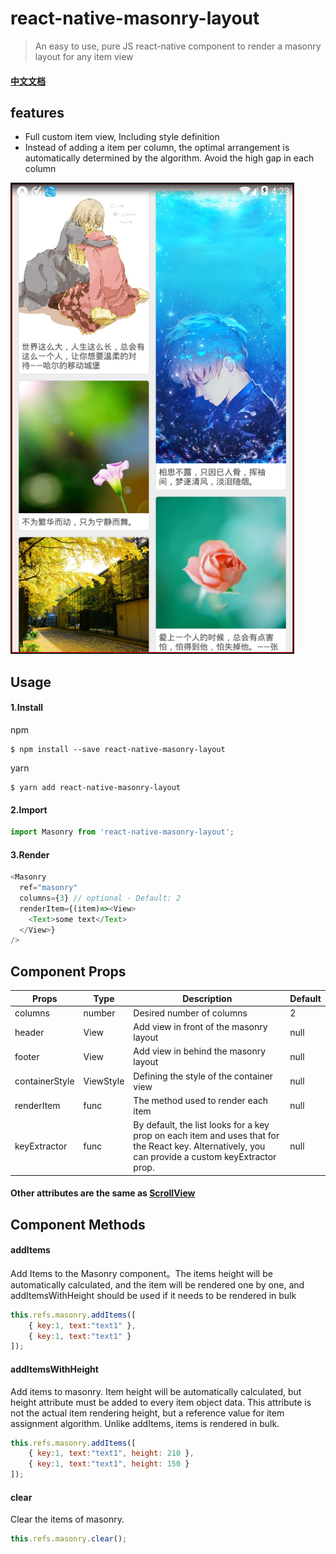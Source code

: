 # react-native-masonry-layout

> An easy to use, pure JS react-native component to render a masonry layout for any item view

#### [中文文档](./README-zh.md) 

## features
* Full custom item view, Including style definition
* Instead of adding a item per column, the optimal arrangement is automatically determined by the algorithm. Avoid the high gap in each column

![preview](./example/preview.png)

## Usage

#### 1.Install
npm
```shell
$ npm install --save react-native-masonry-layout
```
yarn
```shell
$ yarn add react-native-masonry-layout
```

#### 2.Import
```javascript
import Masonry from 'react-native-masonry-layout';
```

#### 3.Render
```javascript
<Masonry
  ref="masonry"
  columns={3} // optional - Default: 2
  renderItem={(item)=><View>
    <Text>some text</Text>
  </View>}
/>
```

## Component Props
|Props|Type|Description|Default|
|-----|-----|-----|-----|
| columns | number | Desired number of columns | 2 |
| header | View | Add view in front of the masonry layout | null |
| footer | View | Add view in behind the masonry layout | null |
| containerStyle | ViewStyle | Defining the style of the container view | null |
| renderItem | func | The method used to render each item | null |
| keyExtractor | func | By default, the list looks for a key prop on each item and uses that for the React key. Alternatively, you can provide a custom keyExtractor prop. | null |
#### Other attributes are the same as [ScrollView](http://facebook.github.io/react-native/docs/scrollview.html) 

## Component Methods
#### addItems
Add Items to the Masonry component。The items height will be automatically calculated, and the item will be rendered one by one, and addItemsWithHeight should be used if it needs to be rendered in bulk
```javascript
this.refs.masonry.addItems([
	{ key:1, text:"text1" },
	{ key:1, text:"text1" }
]);
```

#### addItemsWithHeight
Add items to masonry. Item height will be automatically calculated, but height attribute must be added to every item object data. This attribute is not the actual item rendering height, but a reference value for item assignment algorithm. Unlike addItems, items is rendered in bulk.
```javascript
this.refs.masonry.addItems([
	{ key:1, text:"text1", height: 210 },
	{ key:1, text:"text1", height: 150 }
]);
```

#### clear
Clear the items of masonry.
```javascript
this.refs.masonry.clear();
```